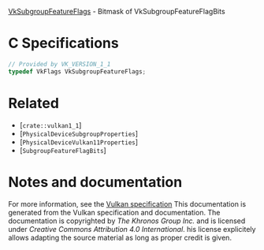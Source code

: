 [VkSubgroupFeatureFlags](https://www.khronos.org/registry/vulkan/specs/1.3-extensions/man/html/VkSubgroupFeatureFlags.html) - Bitmask of VkSubgroupFeatureFlagBits

# C Specifications
```c
// Provided by VK_VERSION_1_1
typedef VkFlags VkSubgroupFeatureFlags;
```

# Related
- [`crate::vulkan1_1`]
- [`PhysicalDeviceSubgroupProperties`]
- [`PhysicalDeviceVulkan11Properties`]
- [`SubgroupFeatureFlagBits`]

# Notes and documentation
For more information, see the [Vulkan specification](https://www.khronos.org/registry/vulkan/specs/1.3-extensions/html/vkspec.html)
This documentation is generated from the Vulkan specification and documentation.
The documentation is copyrighted by *The Khronos Group Inc.* and is licensed under *Creative Commons Attribution 4.0 International*.
his license explicitely allows adapting the source material as long as proper credit is given.
        